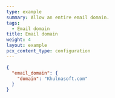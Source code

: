 ```yaml
---
type: example
summary: Allow an entire email domain.
tags:
  - Email domain
title: Email domain
weight: 4
layout: example
pcx_content_type: configuration
---
```


```json
{
  "email_domain": {
    "domain": "Khulnasoft.com"
  }
}
```
